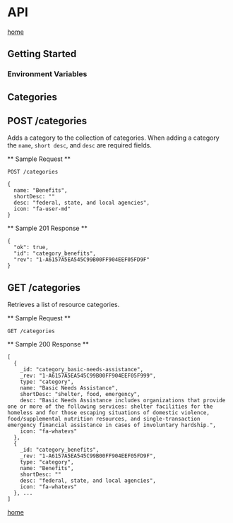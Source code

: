 # API

[home](../readme.md)

## Getting Started

### Environment Variables


## Categories

## POST /categories

Adds a category to the collection of categories.  When adding a category the `name`, `short desc`, and `desc` are required fields.

** Sample Request **

  ```
  POST /categories

  {
    name: "Benefits",
    shortDesc: ""
    desc: "federal, state, and local agencies",
    icon: "fa-user-md"
  }
  ```

** Sample 201 Response **

```
{
  "ok": true,
  "id": "category_benefits",
  "rev": "1-A6157A5EA545C99B00FF904EEF05FD9F"
}

```


## GET /categories

Retrieves a list of resource categories.

** Sample Request **

```
GET /categories
```

** Sample 200 Response **

```
[
  {
    _id: "category_basic-needs-assistance",
    _rev: "1-A6157A5EA545C99B00FF904EEF05F999",
    type: "category",
    name: "Basic Needs Assistance",
    shortDesc: "shelter, food, emergency",
    desc: "Basic Needs Assistance includes organizations that provide one or more of the following services: shelter facilities for the homeless and for those escaping situations of domestic violence, food/supplemental nutrition resources, and single-transaction emergency financial assistance in cases of involuntary hardship.",
    icon: "fa-whatevs"
  },
  {
    _id: "category_benefits",
    _rev: "1-A6157A5EA545C99B00FF904EEF05FD9F",
    type: "category",
    name: "Benefits",
    shortDesc: ""
    desc: "federal, state, and local agencies",
    icon: "fa-whatevs"
  }, ...
]

```

[home](../readme.md)

